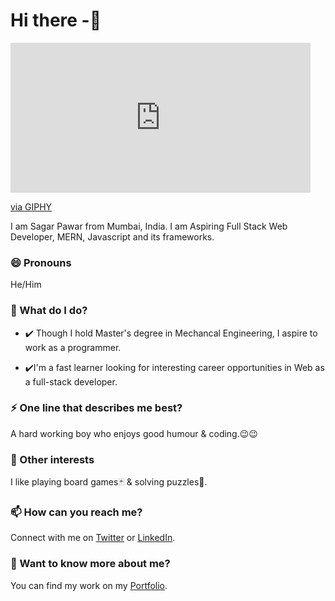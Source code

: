 # Hi there -👋
<!-- <img src="https://thumbs.gfycat.com/BetterHandmadeGull-size_restricted.gif"> -->
<iframe src="https://giphy.com/embed/g06HKnMmtK1aXurndU" width="480" height="240" frameBorder="0" class="giphy-embed" allowFullScreen></iframe><p><a href="https://giphy.com/gifs/KeepCoding-developer-programmer-home-work-g06HKnMmtK1aXurndU">via GIPHY</a></p>

I am Sagar Pawar from Mumbai, India. I am Aspiring Full Stack Web Developer, MERN, Javascript and its frameworks.

### 😄 Pronouns
He/Him

### 🌱 What do I do?
- ✔️ Though I hold Master's degree in Mechancal Engineering, I aspire to work as a programmer.

- ✔️I'm a fast learner looking for interesting career opportunities in Web as a full-stack developer. 

### ⚡ One line that describes me best? 
A hard working boy who enjoys good humour & coding.😉😉

### 👯 Other interests
I like playing board games🃏 & solving puzzles🧩.

### 📫 How can you reach me?
Connect with me on [Twitter](https://twitter.com/sagarpawar1493) or [LinkedIn](https://www.linkedin.com/in/sagar-pawar-285474113/).

### 💬 Want to know more about me?
You can find my work on my [Portfolio](https://sagar-portfolio-spinfluencers.vercel.app/).

